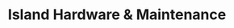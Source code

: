 ---
title: "Island Hardware & Maintenance"
url: /bald-head-island/island-hardware-and-maintenance/
shop: hardware
---